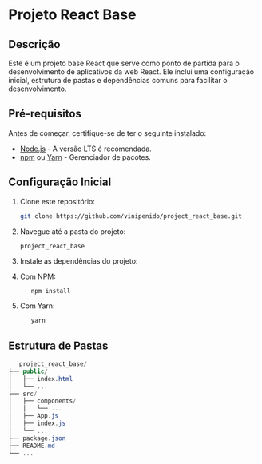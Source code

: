 # Projeto React Base

## Descrição

Este é um projeto base React que serve como ponto de partida para o desenvolvimento de aplicativos da web React. Ele inclui uma configuração inicial, estrutura de pastas e dependências comuns para facilitar o desenvolvimento.

## Pré-requisitos

Antes de começar, certifique-se de ter o seguinte instalado:

- [Node.js](https://nodejs.org/) - A versão LTS é recomendada.
- [npm](https://www.npmjs.com/) ou [Yarn](https://yarnpkg.com/) - Gerenciador de pacotes.

## Configuração Inicial

1. Clone este repositório:

   ```bash
   git clone https://github.com/vinipenido/project_react_base.git

2. Navegue até a pasta do projeto:

   ```cd 
   project_react_base

3. Instale as dependências do projeto:

4. Com NPM:
   ```bash
      npm install

5. Com Yarn:
   ```bash
      yarn

## Estrutura de Pastas

   ```csharp
      project_react_base/
  ├── public/
  │   ├── index.html
  │   └── ...
  ├── src/
  │   ├── components/
  │   │   └── ...
  │   ├── App.js
  │   ├── index.js
  │   └── ...
  ├── package.json
  ├── README.md
  └── ...
